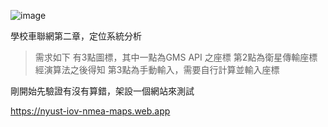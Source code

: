 ![image](https://github.com/KoukeNeko/NYUST_IoV_NMEA_maps/assets/111033412/c1382d54-db48-4db2-a4f0-bcef1bdb4f6b)



學校車聯網第二章，定位系統分析
> 需求如下
> 有3點圖標，其中一點為GMS API 之座標
> 第2點為衛星傳輸座標經演算法之後得知
> 第3點為手動輸入，需要自行計算並輸入座標

剛開始先驗證有沒有算錯，架設一個網站來測試

https://nyust-iov-nmea-maps.web.app
